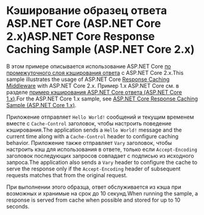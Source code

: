 # <a name="aspnet-core-response-caching-sample-aspnet-core-2x"></a><span data-ttu-id="6f026-101">Кэширование образец ответа ASP.NET Core (ASP.NET Core 2.x)</span><span class="sxs-lookup"><span data-stu-id="6f026-101">ASP.NET Core Response Caching Sample (ASP.NET Core 2.x)</span></span>

<span data-ttu-id="6f026-102">В этом примере описывается использование ASP.NET Core [по промежуточного слоя кэширования ответа](xref:performance/caching/middleware) с ASP.NET Core 2.x.</span><span class="sxs-lookup"><span data-stu-id="6f026-102">This sample illustrates the usage of ASP.NET Core [Response Caching Middleware](xref:performance/caching/middleware) with ASP.NET Core 2.x.</span></span> <span data-ttu-id="6f026-103">Пример 1.x ASP.NET Core см. в разделе [пример кэширования ASP.NET Core ответа (ASP.NET Core 1.x)](https://github.com/aspnet/Docs/tree/master/aspnetcore/performance/caching/middleware/samples/1.x).</span><span class="sxs-lookup"><span data-stu-id="6f026-103">For the ASP.NET Core 1.x sample, see [ASP.NET Core Response Caching Sample (ASP.NET Core 1.x)](https://github.com/aspnet/Docs/tree/master/aspnetcore/performance/caching/middleware/samples/1.x).</span></span>

<span data-ttu-id="6f026-104">Приложение отправляет `Hello World!` сообщений и текущим временем вместе с `Cache-Control` заголовок, чтобы настроить поведение кэширования.</span><span class="sxs-lookup"><span data-stu-id="6f026-104">The application sends a `Hello World!` message and the current time along with a `Cache-Control` header to configure caching behavior.</span></span> <span data-ttu-id="6f026-105">Приложение также отправляет `Vary` заголовок, чтобы настроить кэш для использования в ответе, только если `Accept-Encoding` заголовок последующих запросов совпадает с подписью из исходного запроса.</span><span class="sxs-lookup"><span data-stu-id="6f026-105">The application also sends a `Vary` header to configure the cache to serve the response only if the `Accept-Encoding` header of subsequent requests matches that from the original request.</span></span>

<span data-ttu-id="6f026-106">При выполнении этого образца, ответ обслуживается из кэша при возможных и хранимые на срок до 10 секунд.</span><span class="sxs-lookup"><span data-stu-id="6f026-106">When running the sample, a response is served from cache when possible and stored for up to 10 seconds.</span></span>
